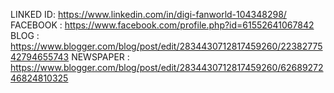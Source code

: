 LINKED ID: https://www.linkedin.com/in/digi-fanworld-104348298/  
FACEBOOK : https://www.facebook.com/profile.php?id=61552641067842
BLOG : https://www.blogger.com/blog/post/edit/2834430712817459260/2238277542794655743
NEWSPAPER : https://www.blogger.com/blog/post/edit/2834430712817459260/6268927246824810325
